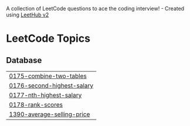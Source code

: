 A collection of LeetCode questions to ace the coding interview! - Created using [LeetHub v2](https://github.com/arunbhardwaj/LeetHub-2.0)
<!---LeetCode Topics Start-->
# LeetCode Topics
## Database
|  |
| ------- |
| [0175-combine-two-tables](https://github.com/mustafarezk12/Crack-SQL-Interview-in-50-Qs-Leetcode/tree/master/0175-combine-two-tables) |
| [0176-second-highest-salary](https://github.com/mustafarezk12/Crack-SQL-Interview-in-50-Qs-Leetcode/tree/master/0176-second-highest-salary) |
| [0177-nth-highest-salary](https://github.com/mustafarezk12/Crack-SQL-Interview-in-50-Qs-Leetcode/tree/master/0177-nth-highest-salary) |
| [0178-rank-scores](https://github.com/mustafarezk12/Crack-SQL-Interview-in-50-Qs-Leetcode/tree/master/0178-rank-scores) |
| [1390-average-selling-price](https://github.com/mustafarezk12/Crack-SQL-Interview-in-50-Qs-Leetcode/tree/master/1390-average-selling-price) |
<!---LeetCode Topics End-->